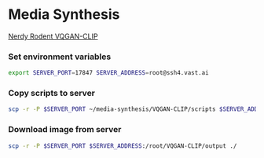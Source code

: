 # Media Synthesis

[Nerdy Rodent VQGAN-CLIP](https://github.com/nerdyrodent/VQGAN-CLIP)

### Set environment variables

```bash
export SERVER_PORT=17847 SERVER_ADDRESS=root@ssh4.vast.ai
```

### Copy scripts to server

```bash
scp -r -P $SERVER_PORT ~/media-synthesis/VQGAN-CLIP/scripts $SERVER_ADDRESS:/root
```

### Download image from server

```bash
scp -r -P $SERVER_PORT $SERVER_ADDRESS:/root/VQGAN-CLIP/output ./
```
